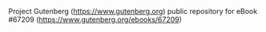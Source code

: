 Project Gutenberg (https://www.gutenberg.org) public repository for
eBook #67209 (https://www.gutenberg.org/ebooks/67209)
